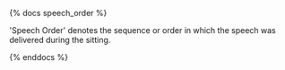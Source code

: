 {% docs speech_order %}

'Speech Order' denotes the sequence or order in which the speech was delivered during the sitting.

{% enddocs %}
